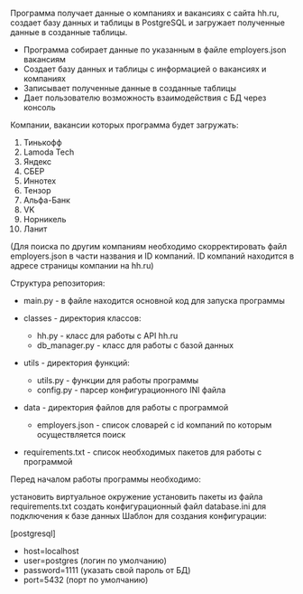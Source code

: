 Программа получает данные о компаниях и вакансиях с сайта hh.ru, создает базу 
данных и таблицы в PostgreSQL и загружает полученные данные в созданные таблицы.

  
- Программа собирает данные по указанным в файле employers.json вакансиям
- Создает базу данных и таблицы с информацией о вакансиях и компаниях
- Записывает полученные данные в созданные таблицы
- Дает пользователю возможность взаимодействия с БД через консоль


Компании, вакансии которых программа будет загружать:
1. Тинькофф
2. Lamoda Tech
3. Яндекс
4. СБЕР
5. Иннотех
6. Тензор
7. Альфа-Банк
8. VK
9. Норникель
10. Ланит

(Для поиска по другим компаниям необходимо скорректировать файл employers.json в части названия и ID компаний.
ID компаний находится в адресе страницы компании на hh.ru)

Структура репозитория:

- main.py - в файле находится основной код для запуска программы

- classes - директория классов:
    - hh.py - класс для работы с API hh.ru
    - db_manager.py - класс для работы с базой данных

- utils - директория функций:
    - utils.py - функции для работы программы
    - config.py - парсер конфигурационного INI файла

- data - директория файлов для работы с программой
    - employers.json - список словарей с id компаний по которым осуществляется поиск
  
- requirements.txt - список необходимых пакетов для работы с программой


Перед началом работы программы необходимо:

установить виртуальное окружение
установить пакеты из файла requirements.txt
создать конфигурационный файл database.ini для подключения к базе данных
Шаблон для создания конфигурации:

[postgresql]
* host=localhost
* user=postgres (логин по умолчанию)
* password=1111 (указать свой пароль от БД)
* port=5432 (порт по умолчанию)


